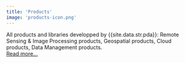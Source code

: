 ```yaml
---
title: 'Products'
image: 'products-icon.png'
---
```


All products and libraries developped by {{site.data.str.pda}}: Remote Sensing &amp; Image Processing products, Geospatial products, Cloud products, Data Management products.<br>
[Read more...]({{site.baseurl}}/products.html)